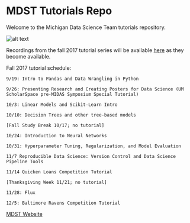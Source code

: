 # MDST Tutorials Repo

Welcome to the Michigan Data Science Team tutorials repository.

![alt text](https://github.com/MichiganDataScienceTeam/tutorials/blob/master/img/signature-informal.png "MDST Logo")


Recordings from the fall 2017 tutorial series will be available [here](http://leccap.engin.umich.edu/leccap/site/qrbkcawjkoyut2llnkr) as they become available.

Fall 2017 tutorial schedule:

```
9/19: Intro to Pandas and Data Wrangling in Python

9/26: Presenting Research and Creating Posters for Data Science (UM ScholarSpace pre-MIDAS Symposium Special Tutorial)

10/3: Linear Models and Scikit-Learn Intro

10/10: Decision Trees and other tree-based models

[Fall Study Break 10/17; no tutorial]

10/24: Introduction to Neural Networks

10/31: Hyperparameter Tuning, Regularization, and Model Evaluation

11/7 Reproducible Data Science: Version Control and Data Science Pipeline Tools

11/14 Quicken Loans Competition Tutorial

[Thanksgiving Week 11/21; no tutorial]

11/28: Flux

12/5: Baltimore Ravens Competition Tutorial
```

[MDST Website](http://midas.umich.edu/mdst/)
